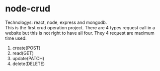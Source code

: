 # node-crud

Technologys: react, node, express and mongodb. <br>
 This is the first crud operation project. There are 4 types request call in a website but this is not right to have all four. They 4 request are maximum time used.<br>

 1. create(POST)
 2. read(GET)
 3. update(PATCH)
 4. delete(DELETE)

